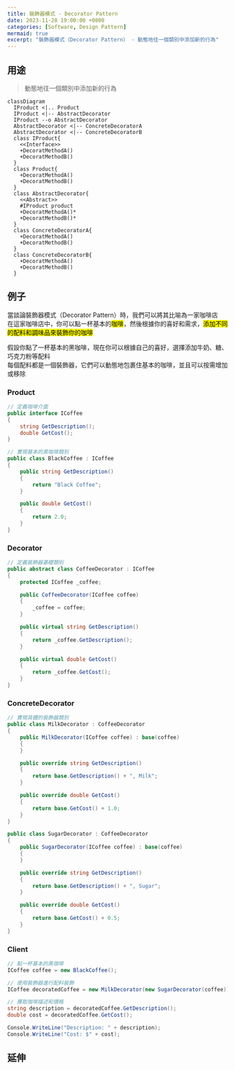 ```yaml
---
title: 裝飾器模式 - Decorator Pattern
date: 2023-11-28 19:00:00 +0800
categories: [Software, Design Pattern]
mermaid: true
excerpt: "裝飾器模式（Decorator Pattern） - 動態地往一個類別中添加新的行為"
---
```



## 用途

> 動態地往一個類別中添加新的行為

```mermaid
classDiagram
  IProduct <|.. Product
  IProduct <|-- AbstractDecorator
  IProduct --o AbstractDecorator
  AbstractDecorator <|-- ConcreteDecoratorA
  AbstractDecorator <|-- ConcreteDecoratorB
  class IProduct{
    <<Interface>>
    +DecoratMethodA()
    +DecoratMethodB()
  }
  class Product{
    +DecoratMethodA()
    +DecoratMethodB()
  }
  class AbstractDecorator{
    <<Abstract>>
    #IProduct product
    +DecoratMethodA()*
    +DecoratMethodB()*
  }
  class ConcreteDecoratorA{
    +DecoratMethodA()
    +DecoratMethodB()
  }
  class ConcreteDecoratorB{
    +DecoratMethodA()
    +DecoratMethodB()
  }
```

## 例子

當談論裝飾器模式（Decorator Pattern）時，我們可以將其比喻為一家咖啡店<br>
在這家咖啡店中，你可以點一杯基本的<mark>咖啡</mark>，然後根據你的喜好和需求，<mark>添加不同的配料和調味品來裝飾你的咖啡</mark>

假設你點了一杯基本的黑咖啡，現在你可以根據自己的喜好，選擇添加牛奶、糖、巧克力粉等配料<br>
每個配料都是一個裝飾器，它們可以動態地包裹住基本的咖啡，並且可以按需增加或移除

### Product

```cs
// 定義咖啡介面
public interface ICoffee
{
    string GetDescription();
    double GetCost();
}
```

```cs
// 實現基本的黑咖啡類別
public class BlackCoffee : ICoffee
{
    public string GetDescription()
    {
        return "Black Coffee";
    }

    public double GetCost()
    {
        return 2.0;
    }
}
```

### Decorator

```cs
// 定義裝飾器基礎類別
public abstract class CoffeeDecorator : ICoffee
{
    protected ICoffee _coffee;

    public CoffeeDecorator(ICoffee coffee)
    {
        _coffee = coffee;
    }

    public virtual string GetDescription()
    {
        return _coffee.GetDescription();
    }

    public virtual double GetCost()
    {
        return _coffee.GetCost();
    }
}
```

### ConcreteDecorator

```cs
// 實現具體的裝飾器類別
public class MilkDecorator : CoffeeDecorator
{
    public MilkDecorator(ICoffee coffee) : base(coffee)
    {
    }

    public override string GetDescription()
    {
        return base.GetDescription() + ", Milk";
    }

    public override double GetCost()
    {
        return base.GetCost() + 1.0;
    }
}

```

```cs
public class SugarDecorator : CoffeeDecorator
{
    public SugarDecorator(ICoffee coffee) : base(coffee)
    {
    }

    public override string GetDescription()
    {
        return base.GetDescription() + ", Sugar";
    }

    public override double GetCost()
    {
        return base.GetCost() + 0.5;
    }
}
```

### Client

```cs
// 點一杯基本的黑咖啡
ICoffee coffee = new BlackCoffee();

// 使用裝飾器進行配料裝飾
ICoffee decoratedCoffee = new MilkDecorator(new SugarDecorator(coffee));

// 獲取咖啡描述和價格
string description = decoratedCoffee.GetDescription();
double cost = decoratedCoffee.GetCost();

Console.WriteLine("Description: " + description);
Console.WriteLine("Cost: $" + cost);
```

## 延伸
